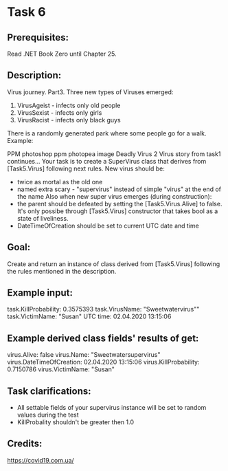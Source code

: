 # Task 6

## Prerequisites:
Read .NET Book Zero until Chapter 25.

## Description:
Virus journey. Part3. 
Three new types of Viruses emerged: 
1) VirusAgeist - infects only old people
2) VirusSexist - infects only girls
3) VirusRacist - infects only black guys

There is a randomly generated park where some people go for a walk. Example:

PPM photoshop
ppm photopea
image 
Deadly Virus 2
Virus story from task1 continues...
Your task is to create a SuperVirus class that derives from [Task5.Virus] following next rules. New virus should be:
- twice as mortal as the old one
- named extra scary - "supervirus" instead of simple "virus" at the end of the name
Also when new super virus emerges (during construction):
- the parent should be defeated by setting the [Task5.Virus.Alive] to false. It's only possibe through [Task5.Virus] constructor that takes bool as a state of liveliness.
- DateTimeOfCreation should be set to current UTC date and time

## Goal:
Create and return an instance of class derived from [Task5.Virus] following the rules mentioned in the description.

## Example input: 
task.KillProbability: 0.3575393
task.VirusName: "Sweetwatervirus""
task.VictimName: "Susan"
UTC time: 02.04.2020 13:15:06

## Example derived class fields' results of get:
virus.Alive: false
virus.Name: "Sweetwatersupervirus"
virus.DateTimeOfCreation: 02.04.2020 13:15:06
virus.KillProbability: 0.7150786
virus.VictimName: "Susan"

## Task clarifications:
- All settable fields of your supervirus instance will be set to random values during the test
- KillProbality shouldn't be greater then 1.0

## Credits:
https://covid19.com.ua/
